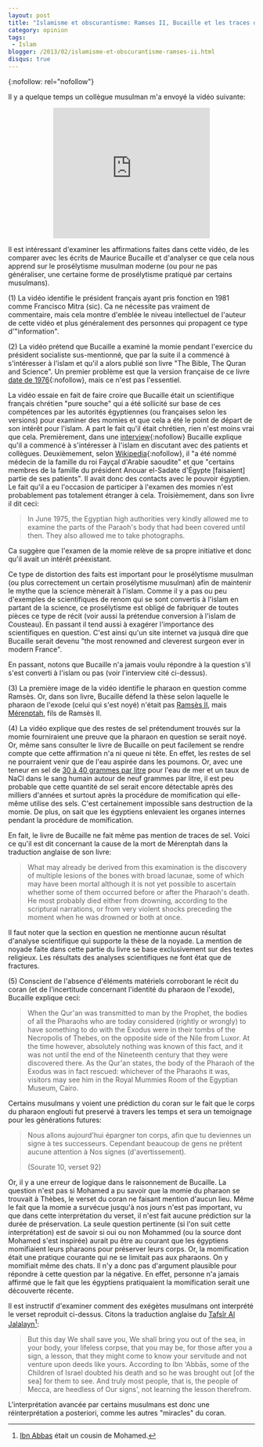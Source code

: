 ```yaml
---
layout: post
title: "Islamisme et obscurantisme: Ramses II, Bucaille et les traces de sel"
category: opinion
tags:
 - Islam
blogger: /2013/02/islamisme-et-obscurantisme-ramses-ii.html
disqus: true
---
```


{:nofollow: rel="nofollow"}

Il y a quelque temps un collègue musulman m'a envoyé la vidéo suivante:

<div class="separator" style="clear: both; text-align: center;">
<object class="BLOGGER-youtube-video" classid="clsid:D27CDB6E-AE6D-11cf-96B8-444553540000" codebase="http://download.macromedia.com/pub/shockwave/cabs/flash/swflash.cab#version=6,0,40,0" data-thumbnail-src="http://1.gvt0.com/vi/1zs6z6E_Oik/0.jpg" height="266" width="320"><param name="movie" value="http://www.youtube.com/v/1zs6z6E_Oik&fs=1&source=uds" /><param name="bgcolor" value="#FFFFFF" /><param name="allowFullScreen" value="true" /><embed width="320" height="266"  src="http://www.youtube.com/v/1zs6z6E_Oik&fs=1&source=uds" type="application/x-shockwave-flash" allowfullscreen="true"></embed></object></div>

Il est intéressant d'examiner les affirmations faites dans cette vidéo, de les comparer avec les écrits de Maurice
Bucaille et d'analyser ce que cela nous apprend sur le prosélytisme musulman moderne (ou pour ne pas généraliser, une
certaine forme de prosélytisme pratiqué par certains musulmans).

(1) La vidéo identifie le président français ayant pris fonction en 1981 comme Francisco Mitra (sic). Ca ne nécessite
pas vraiment de commentaire, mais cela montre d'emblée le niveau intellectuel de l'auteur de cette vidéo et plus
généralement des personnes qui propagent ce type d'"information".

(2) La vidéo prétend que Bucaille a examiné la momie pendant l'exercice du président socialiste sus-mentionné, que par
la suite il a commencé à s'intéresser à l'islam et qu'il a alors publié son livre "The Bible, The Quran and Science".
Un premier problème est que la version française de ce livre [date de 1976](http://lccn.loc.gov/76488005){:nofollow}, mais ce n'est
pas l'essentiel.

La vidéo essaie en fait de faire croire que Bucaille était un scientifique français chrétien "pure souche" qui a été
sollicité sur base de ces compétences par les autorités égyptiennes (ou françaises selon les versions) pour examiner des
momies et que cela a été le point de départ de son intérêt pour l'islam. A part le fait qu'il était chrétien, rien n'est
moins vrai que cela. Premièrement, dans une [interview](http://www.islamicbulletin.org/newsletters/issue_6/embraced.aspx){:nofollow}
Bucaille explique qu'il a commencé à s'intéresser à l'islam en discutant avec des patients et collègues. Deuxièmement,
selon [Wikipedia](http://fr.wikipedia.org/wiki/Maurice_Bucaille){:nofollow}, il "a été nommé médecin de la famille du roi Fayçal
d'Arabie saoudite" et que "certains membres de la famille du président Anouar el-Sadate d'Égypte [faisaient] partie de
ses patients". Il avait donc des contacts avec le pouvoir égyptien. Le fait qu'il a eu l'occasion de participer à
l'examen des momies n'est probablement pas totalement étranger à cela. Troisièmement, dans son livre il dit ceci:

>   In June 1975, the Egyptian high authorities very kindly allowed me to examine the parts of the Paraoh's body that
>   had been covered until then. They also allowed me to take photographs.

Ca suggère que l'examen de la momie relève de sa propre initiative et donc qu'il avait un intérêt préexistant.

Ce type de distortion des faits est important pour le prosélytisme musulman (ou plus correctement un certain
prosélytisme musulman) afin de maintenir le mythe que la science mènerait à l'islam. Comme il y a pas ou peu d'exemples
de scientifiques de renom qui se sont convertis à l'islam en partant de la science, ce prosélytisme est obligé de
fabriquer de toutes pièces ce type de récit (voir aussi la prétendue conversion à l'islam de Cousteau). En passant il
tend aussi à exagérer l'importance des scientifiques en question. C'est ainsi qu'un site internet va jusquà dire que
Bucaille serait devenu "the most renowned and cleverest surgeon ever in modern France".

En passant, notons que Bucaille n'a jamais voulu répondre à la question s'il s'est converti à l'islam ou pas (voir
l'interview cité ci-dessus).

(3) La première image de la vidéo identifie le pharaon en question comme Ramsès. Or, dans son livre, Bucaille défend la
thèse selon laquelle le pharaon de l'exode (celui qui s'est noyé) n'était pas
[Ramsès II](http://fr.wikipedia.org/wiki/Rams%C3%A8s_II), mais [Mérenptah](http://fr.wikipedia.org/wiki/M%C3%A9renptah),
fils de Ramsès II.

(4) La vidéo explique que des restes de sel prétendument trouvés sur la momie fourniraient une preuve que la pharaon en
question se serait noyé. Or, même sans consulter le livre de Bucaille on peut facilement se rendre compte que cette
affirmation n'a ni queue ni tête. En effet, les restes de sel ne pourraient venir que de l'eau aspirée dans les poumons.
Or, avec une teneur en sel de [30 à 40 grammes par litre](http://fr.wikipedia.org/wiki/Eau_de_mer) pour l'eau de mer et
un taux de NaCl dans le sang humain autour de neuf grammes par litre, il est peu probable que cette quantité de sel
serait encore détectable après des milliers d'années et surtout après la procédure de momification qui elle-même utilise
des sels. C'est certainement impossible sans destruction de la momie. De plus, on sait que les égyptiens enlevaient les
organes internes pendant la procédure de momification.

En fait, le livre de Bucaille ne fait même pas mention de traces de sel. Voici ce qu'il est dit concernant la cause de
la mort de Mérenptah dans la traduction anglaise de son livre:

>   What may already be derived from this examination is the discovery of multiple lesions of the bones with broad
>   lacunae, some of which may have been mortal although it is not yet possible to ascertain whether some of them
>   occurred before or after the Pharaoh's death. He most probably died either from drowning, according to the
>   scriptural narrations, or from very violent shocks preceding the moment when he was drowned or both at once.

Il faut noter que la section en question ne mentionne aucun résultat d'analyse scientifique qui supporte la thèse de la
noyade. La mention de noyade faite dans cette partie du livre se base exclusivement sur des textes religieux. Les
résultats des analyses scientifiques ne font état que de fractures.

(5) Conscient de l'absence d'éléments matériels corroborant le récit du coran (et de l'incertitude concernant l'identité
du pharaon de l'exode), Bucaille explique ceci:

>   When the Qur'an was transmitted to man by the Prophet, the bodies of all the Pharaohs who are today considered
>   (rightly or wrongly) to have something to do with the Exodus were in their tombs of the Necropolis of Thebes, on the
>   opposite side of the Nile from Luxor. At the time however, absolutely nothing was known of this fact, and it was not
>   until the end of the Nineteenth century that they were discovered there. As the Qur'an states, the body of the
>   Pharaoh of the Exodus was in fact rescued: whichever of the Pharaohs it was, visitors may see him in the Royal
>   Mummies Room of the Egyptian Museum, Cairo.

Certains musulmans y voient une prédiction du coran sur le fait que le corps du pharaon englouti fut preservé à travers
les temps et sera un temoignage pour les générations futures:

>   Nous allons aujourd'hui épargner ton corps, afin que tu deviennes un signe à tes successeurs. Cependant beaucoup de
>   gens ne prêtent aucune attention à Nos signes (d'avertissement).
>   
>   (Sourate 10, verset 92)

Or, il y a une erreur de logique dans le raisonnement de Bucaille. La question n'est pas si Mohamed a pu savoir que la
momie du pharaon se trouvait à Thèbes, le verset du coran ne faisant mention d'aucun lieu. Même le fait que la momie a
survécue jusqu'à nos jours n'est pas important, vu que dans cette interprétation du verset, il n'est fait aucune
prédiction sur la durée de préservation. La seule question pertinente (si l'on suit cette interprétation) est de savoir
si oui ou non Mohammed (ou la source dont Mohamed s'est inspirée) aurait pu être au courant que les égyptiens
momifiaient leurs pharaons pour préserver leurs corps. Or, la momification était une pratique courante qui ne se
limitait pas aux pharaons. On y momifiait même des chats. Il n'y a donc pas d'argument plausible pour répondre à cette
question par la négative. En effet, personne n'a jamais affirmé que le fait que les égyptiens pratiquaient la
momification serait une découverte récente.

Il est instructif d'examiner comment des exégètes musulmans ont interprété le verset reproduit ci-dessus. Citons la
traduction anglaise du [Tafsîr Al Jalalayn](http://fr.wikipedia.org/wiki/Tafs%C3%AEr_Al_Jalalayn)[^1]:

[^1]: [Ibn Abbas](http://fr.wikipedia.org/wiki/Ibn_abbas) était un cousin de Mohamed.

>   But this day We shall save you, We shall bring you out of the sea, in your body, your lifeless corpse, that you may
>   be, for those after you a sign, a lesson, that they might come to know your servitude and not venture upon deeds
>   like yours. According to Ibn 'Abbās, some of the Children of Israel doubted his death and so he was brought out
>   [of the sea] for them to see. And truly most people, that is, the people of Mecca, are heedless of Our signs', not
>   learning the lesson therefrom.

L'interprétation avancée par certains musulmans est donc une réinterprétation a posteriori, comme les autres "miracles"
du coran.
